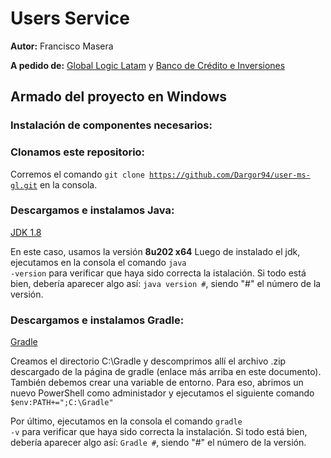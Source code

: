 # Users Service
**Autor:** Francisco Masera

**A pedido de:** [Global Logic Latam](https://www.globallogic.com/latam/) y [Banco de Crédito e Inversiones](https://www.bci.cl/)

## Armado del proyecto en **Windows**
### Instalación de componentes necesarios:
  
  ### Clonamos este repositorio:
  Corremos el comando <code>git clone https://github.com/Dargor94/user-ms-gl.git</code> en la consola.
  
  ### Descargamos e instalamos Java:
  [JDK 1.8](https://www.oracle.com/ar/java/technologies/javase/javase8-archive-downloads.html)
  
  En este caso, usamos la versión **8u202 x64**
  Luego de instalado el jdk, ejecutamos en la consola el comando <code>java -version</code> para verificar que haya sido correcta la istalación.
  Si todo está bien, debería aparecer algo así: <code>java version #</code>, siendo "#" el número de la versión.
  
  ### Descargamos e instalamos Gradle:
  [Gradle](https://gradle.org/releases)
  
  Creamos el directorio C:\Gradle y descomprimos allí el archivo .zip descargado de la página de gradle (enlace más arriba en este documento).
  También debemos crear una variable de entorno. Para eso, abrimos un nuevo PowerShell como administador y ejecutamos el siguiente comando 
  <code>$env:PATH+=";C:\Gradle"</code>
  
  Por último, ejecutamos en la consola el comando <code>gradle -v</code> para verificar que haya sido correcta la instalación.
  Si todo está bien, debería aparecer algo así: <code>Gradle #</code>, siendo "#" el número de la versión.

